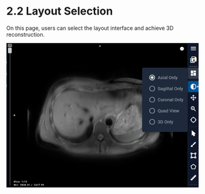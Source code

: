 # 2.2 Layout Selection

On this page, users can select the layout interface and achieve 3D reconstruction.

![Image](img/image_32.png)

